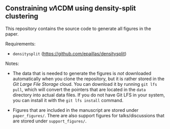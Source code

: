 ## Constraining $\nu \Lambda$CDM using density-split clustering

This repository contains the source code to generate all figures in the paper.

Requirements:
- `densitysplit` (https://github.com/epaillas/densitysplit)

Notes:

- The data that is needed to generate the figures is *not* downloaded automatically when you clone the repository, but it is rather stored in the *Git Large File Storage* cloud. You can download it by running `git lfs pull`, which will convert the pointers that are located in the `data` directory into actual data files. If you do not have Git LFS in your system, you can install it with the `git lfs install` command.

- Figures that are included in the manuscript are stored under `paper_figures/`. There are also support figures for talks/discussions that are stored under `support_figures/`.
